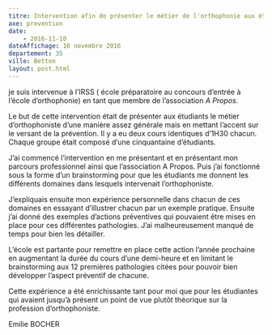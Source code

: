 ```yaml
---
titre: Intervention afin de présenter le métier de l'orthophonie aux étudiant de l'IRSS
axe: prevention
date:
    - 2016-11-10
dateAffichage: 10 novembre 2016
departement: 35
ville: Betton
layout: post.html
---
```

je suis intervenue à l’IRSS ( école préparatoire au concours d’entrée à l’école d’orthophonie) en tant que membre de l’association *A Propos*. 

Le but de cette intervention était de présenter aux étudiants le métier d’orthophoniste d’une manière assez générale mais en mettant l’accent sur le versant de la prévention. Il y a eu deux cours identiques d’1H30 chacun. Chaque groupe était composé d’une cinquantaine d’étudiants. 

J’ai commencé l’intervention en me présentant et en présentant mon parcours professionnel ainsi que l’association A Propos. Puis j’ai fonctionné sous la forme d’un brainstorming pour que les étudiants me donnent les différents domaines dans lesquels intervenait l’orthophoniste. 

J’expliquais ensuite mon expérience personnelle dans chacun de ces domaines en essayant d’illustrer chacun par un exemple pratique. Ensuite j’ai donné des exemples d’actions préventives qui pouvaient être mises en place pour ces différentes pathologies. J’ai malheureusement manqué de temps pour bien les détailler.

L’école est partante pour remettre en place cette action l’année prochaine en augmentant la durée du cours d’une demi-heure et en limitant le brainstorming aux 12 premières pathologies citées pour pouvoir bien développer l’aspect préventif de chacune.

Cette expérience a été enrichissante tant pour moi que pour les étudiantes qui avaient jusqu’à présent un point de vue plutôt théorique sur la profession d’orthophoniste.

Emilie BOCHER
